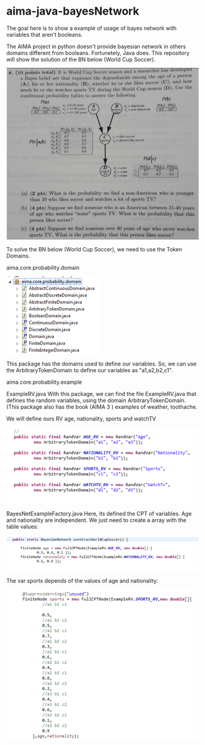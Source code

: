 # aima-java-bayesNetwork
The goal here is to show a example of usage of bayes network with variables that aren't booleans.

The AIMA project in python doesn't provide bayesian network in others domains different from booleans.
Fortunetely, Java does. This repository will show the solution of the BN below (World Cup Soccer). 

![alt tag](img/1.png)


To solve the BN below (World Cup Soccer), we need to use the Token Domains. 

aima.core.probability.domain

![alt tag](img/2.png)

This package has the domains used to define our variables. So, we can use the ArbitraryTokenDomain to define our variables as "a1,a2,b2,c1".


aima.core.probability.example

ExampleRV.java
With this package, we can find the file ExampleRV.java that defines the random variables, using the domain ArbitraryTokenDomain. (This package also has the book (AIMA 3 ) examples of weather, toothache.

We will define ours RV age, nationality, sports and watchTV

![alt tag](img/3.png)

BayesNetExampleFactory.java
Here, its defined the CPT of variables. Age and nationality are independent. We just need to create a array with the table values:

![alt tag](img/4.png)

The var sports depends of the values of age and nationality:

![alt tag](img/5.png)





